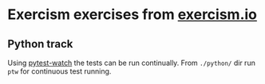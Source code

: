 # Exercism exercises from [exercism.io](https://exercism.io/)

## Python track

Using [pytest-watch](https://pypi.org/project/pytest-watch/) the tests can be
run continually. From `./python/` dir run `ptw` for continuous test running.
